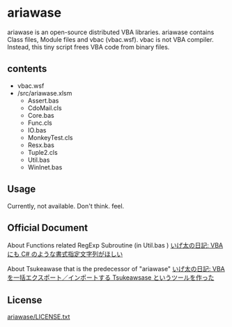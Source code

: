 # ariawase

ariawase is an open-source distributed VBA libraries.
ariawase contains Class files, Module files and vbac (vbac.wsf).
vbac is not VBA compiler. Instead, this tiny script frees VBA code from binary files.

## contents

* vbac.wsf
* /src/ariawase.xlsm
	* Assert.bas
	* CdoMail.cls
	* Core.bas
	* Func.cls
	* IO.bas
	* MonkeyTest.cls
	* Resx.bas
	* Tuple2.cls
	* Util.bas
	* WinInet.bas

Usage
-----------

Currently, not available.
Don't think. feel.


Official Document
-----------------------

About Functions related RegExp Subroutine (in Util.bas )
[いげ太の日記: VBA にも C# のような書式指定文字列がほしい](http://igeta-diary.blogspot.jp/2012/04/on-typical-format.html)

About Tsukeawase that is the predecessor of "ariawase"
[いげ太の日記: VBA を一括エクスポート／インポートする Tsukeawsase というツールを作った](http://igeta-diary.blogspot.jp/2011/09/tsukeawase-ver01-alpha.html)



License
----------------
[ariawase/LICENSE.txt](https://github.com/igeta/ariawase/blob/master/LICENSE.txt)
